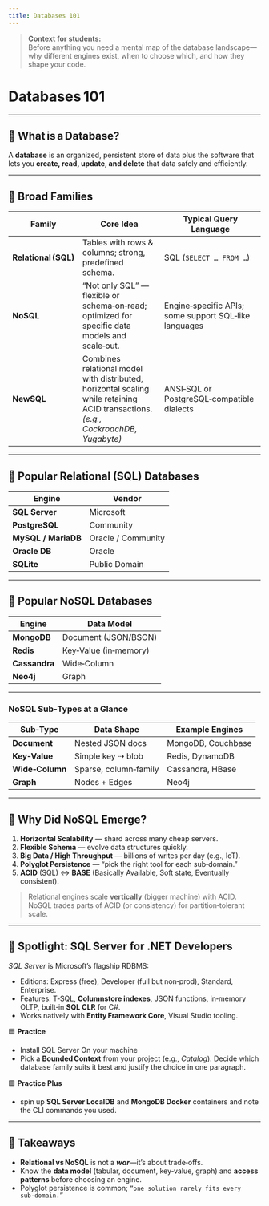 ```yaml
---
title: Databases 101
---
```


> **Context for students:**  
> Before anything you need a mental map of the database landscape—why different engines exist, when to choose which, and how they shape your code.

# Databases 101

---

## 🔹 What is a Database?

A **database** is an organized, persistent store of data plus the software that lets you **create, read, update, and delete** that data safely and efficiently.

---

## 🔹 Broad Families

| Family               | Core Idea                                                                                                                         | Typical Query Language                                |
| -------------------- | --------------------------------------------------------------------------------------------------------------------------------- | ----------------------------------------------------- |
| **Relational (SQL)** | Tables with rows & columns; strong, predefined schema.                                                                            | SQL (`SELECT … FROM …`)                               |
| **NoSQL**            | “Not only SQL” — flexible or schema‑on‑read; optimized for specific data models and scale‑out.                                    | Engine‑specific APIs; some support SQL‑like languages |
| **NewSQL**           | Combines relational model with distributed, horizontal scaling while retaining ACID transactions. _(e.g., CockroachDB, Yugabyte)_ | ANSI‑SQL or PostgreSQL‑compatible dialects            |

---

## 🔹 Popular Relational (SQL) Databases

| Engine              | Vendor             |
| ------------------- | ------------------ |
| **SQL Server**      | Microsoft          |
| **PostgreSQL**      | Community          |
| **MySQL / MariaDB** | Oracle / Community |
| **Oracle DB**       | Oracle             |
| **SQLite**          | Public Domain      |

---

## 🔹 Popular NoSQL Databases

| Engine        | Data Model            |
| ------------- | --------------------- |
| **MongoDB**   | Document (JSON/BSON)  |
| **Redis**     | Key‑Value (in‑memory) |
| **Cassandra** | Wide‑Column           |
| **Neo4j**     | Graph                 |

---

### NoSQL Sub‑Types at a Glance

| Sub‑Type        | Data Shape            | Example Engines    |
| --------------- | --------------------- | ------------------ |
| **Document**    | Nested JSON docs      | MongoDB, Couchbase |
| **Key‑Value**   | Simple key ⇢ blob     | Redis, DynamoDB    |
| **Wide‑Column** | Sparse, column‑family | Cassandra, HBase   |
| **Graph**       | Nodes + Edges         | Neo4j              |

---

## 🔹 Why Did NoSQL Emerge?

1. **Horizontal Scalability** — shard across many cheap servers.
2. **Flexible Schema** — evolve data structures quickly.
3. **Big Data / High Throughput** — billions of writes per day (e.g., IoT).
4. **Polyglot Persistence** — “pick the right tool for each sub‑domain.”
5. **ACID** (SQL) ↔ **BASE** (Basically Available, Soft state, Eventually consistent).

> Relational engines scale **vertically** (bigger machine) with ACID.  
> NoSQL trades parts of ACID (or consistency) for partition‑tolerant scale.

---

## 🔹 Spotlight: SQL Server for .NET Developers

_SQL Server_ is Microsoft’s flagship RDBMS:

- Editions: Express (free), Developer (full but non‑prod), Standard, Enterprise.
- Features: T‑SQL, **Columnstore indexes**, JSON functions, in‑memory OLTP, built‑in **SQL CLR** for C#.
- Works natively with **Entity Framework Core**, Visual Studio tooling.

🟦 **Practice**

- Install SQL Server On your machine
- Pick a **Bounded Context** from your project (e.g., _Catalog_). Decide which database family suits it best and justify the choice in one paragraph.

🟩 **Practice Plus**

- spin up **SQL Server LocalDB** and **MongoDB Docker** containers and note the CLI commands you used.

---

## 🧹 Takeaways

- **Relational vs NoSQL** is not a _**war**_—it’s about trade‑offs.
- Know the **data model** (tabular, document, key‑value, graph) and **access patterns** before choosing an engine.
- Polyglot persistence is common; `”one solution rarely fits every sub‑domain.”`
